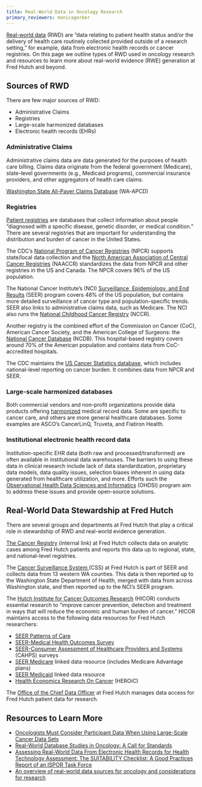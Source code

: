```yaml
---
title: Real-World Data in Oncology Research 
primary_reviewers: monicagerber
---
```


[Real-world data](https://toolkit.ncats.nih.gov/glossary/real-world-data/) (RWD) are “data relating to patient health status and/or the delivery of health care routinely collected provided outside of a research setting,” for example, data from electronic health records or cancer registries. On this page we outline types of RWD used in oncology research and resources to learn more about real-world evidence (RWE) generation at Fred Hutch and beyond. 

## Sources of RWD

There are few major sources of RWD:

- Administrative Claims 
- Registries
- Large-scale harmonized databases
- Electronic health records (EHRs)

### Administrative Claims

Administrative claims data are data generated for the purposes of health care billing. Claims data originate from the federal government (Medicare), state-level governments (e.g., Medicaid programs), commercial insurance providers, and other aggregators of health care claims. 

[Washington State All-Payer Claims Database](https://www.hca.wa.gov/about-hca/data-and-reports/washington-state-all-payer-claims-database-wa-apcd) (WA-APCD)

### Registries 

[Patient registries](https://toolkit.ncats.nih.gov/module/discovery/starting-a-patient-registry-natural-history-study-database/patient-registries/) are databases that collect information about people “diagnosed with a specific disease, genetic disorder, or medical condition.” There are several registries that are important for understanding the distribution and burden of cancer in the United States.

The CDC’s [National Program of Cancer Registries](https://www.cdc.gov/national-program-cancer-registries/index.html) (NPCR) supports state/local data collection and the [North American Association of Central Cancer Registries](https://www.naaccr.org) (NAACCR) standardizes the data from NPCR and other registries in the US and Canada. The NPCR covers 96% of the US population.

The National Cancer Institute’s (NCI) [Surveillance, Epidemiology, and End Results](https://seer.cancer.gov) (SEER) program covers 48% of the US population, but contains more detailed surveillance of cancer type and population-specific trends. SEER also links to administrative claims data, such as Medicare. The NCI also runs the [National Childhood Cancer Registry](https://nccrexplorer.ccdi.cancer.gov) (NCCR).

Another registry is the combined effort of the Commission on Cancer (CoC), American Cancer Society, and the American College of Surgeons: the [National Cancer Database](https://www.facs.org/quality-programs/cancer-programs/national-cancer-database/) (NCDB). This hospital-based registry covers around 70% of the American population and contains data from CoC-accredited hospitals. 

The CDC maintains the [US Cancer Statistics database](https://www.cdc.gov/united-states-cancer-statistics/index.html), which includes national-level reporting on cancer burden. It combines data from NPCR and SEER.

###  Large-scale harmonized databases

Both commercial vendors and non-profit organizations provide data products offering [harmonized](https://www.nature.com/articles/s41597-024-02956-3) medical record data. Some are specific to cancer care, and others are more general healthcare databases. Some examples are ASCO’s CancerLinQ, Truveta, and Flatiron Health. 

### Institutional electronic health record data

Institution-specific EHR data (both raw and processed/transformed) are often available in institutional data warehouses. The barriers to using these data in clinical research include lack of data standardization, proprietary data models, data quality issues, selection biases inherent in using data generated from healthcare utilization, and more. Efforts such the [Observational Health Data Sciences and Informatics](https://ohdsi.org) (OHDSI) program aim to address these issues and provide open-source solutions. 


## Real-World Data Stewardship at Fred Hutch

There are several groups and departments at Fred Hutch that play a critical role in stewardship of RWD and real-world evidence generation. 

[The Cancer Registry](https://fredhutch.sharepoint.com/sites/TogetherNet/cancerregistry) (internal link) at Fred Hutch collects data on analytic cases among Fred Hutch patients and reports this data up to regional, state, and national-level registries.

The [Cancer Surveillance System ](https://www.fredhutch.org/en/research/divisions/public-health-sciences-division/research/epidemiology/cancer-surveillance-system.html) (CSS) at Fred Hutch is part of SEER and collects data from 13 western WA counties. This data is then reported up to the Washington State Department of Health, merged with data from across Washington state, and then reported up to the NCI’s SEER program.

The [Hutch Institute for Cancer Outcomes Research](https://www.fredhutch.org/en/research/institutes-networks-ircs/hutchinson-institute-for-cancer-outcomes-research.html) (HICOR) conducts essential research to “improve cancer prevention, detection and treatment in ways that will reduce the economic and human burden of cancer.” HICOR maintains access to the following data resources for Fred Hutch researchers:

- [SEER Patterns of Care](https://healthcaredelivery.cancer.gov/poc/)
- [SEER-Medical Health Outcomes Survey](https://healthcaredelivery.cancer.gov/seer-mhos/)
- [SEER-Consumer Assessment of Healthcare Providers and Systems](https://healthcaredelivery.cancer.gov/seer-cahps/) (CAHPS) surveys 
- [SEER Medicare](https://healthcaredelivery.cancer.gov/seermedicare/) linked data resource (includes Medicare Advantage plans)
- [SEER Medicaid](https://healthcaredelivery.cancer.gov/seermedicaid/) linked data resource
- [Health Economics Research On Cancer](https://healthcaredelivery.cancer.gov/heroic) (HEROiC) 

The [Office of the Chief Data Officer](https://centernet.fredhutch.org/u/data-science-lab/patient-data.html) at Fred Hutch manages data access for Fred Hutch patient data for research. 

## Resources to Learn More

- [Oncologists Must Consider Participant Data When Using Large-Scale Cancer Data Sets](https://doi.org/10.1200/CCI.23.00245)
- [Real-World Database Studies in Oncology: A Call for Standards](https://doi.org/10.1200/JCO.23.0239)
- [Assessing Real-World Data From Electronic Health Records for Health Technology Assessment: The SUITABILITY Checklist: A Good Practices Report of an ISPOR Task Force](https://doi.org/10.1016/j.jval.2024.01.019)
- [An overview of real-world data sources for oncology and considerations for research](https://doi.org/10.3322/caac.21714)
